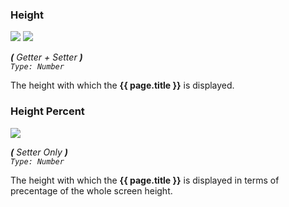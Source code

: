 ### Height

![](/assets/images/includes/d_height.png) ![](/assets/images/includes/p_height.png)

_**\(** Getter + Setter **\)**  
`Type: Number`_

The height with which the **{{ page.title }}** is displayed.


### Height Percent

![](/assets/images/includes/p_height-percent.png)

_**\(** Setter Only **\)**  
`Type: Number`_

The height with which the **{{ page.title }}** is displayed in terms of precentage of the whole screen height.
